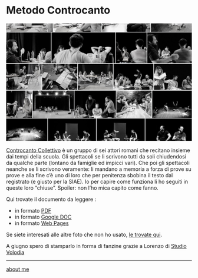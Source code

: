 # Metodo Controcanto    

![](MetodoControcanto.jpg)  

[Controcanto Collettivo](https://controcantocollettivo.it/) è un gruppo di sei attori romani che recitano insieme dai tempi della scuola. Gli spettacoli se li scrivono tutti da soli chiudendosi da qualche parte (lontano da famiglie ed impicci vari). Che poi gli spettacoli neanche se li scrivono veramente: li mandano a memoria a forza di prove su prove e alla fine c’è uno di loro che per penitenza sbobina il testo dal registrato (e giusto per la SIAE).
Io per capire come funziona li ho seguiti in queste loro “chiuse”.
Spoiler: non l’ho mica capito come fanno.

Qui trovate il documento da leggere : 
- in formato [PDF](https://cacioman.github.io/MetodoControcanto.pdf)  
- in formato [Google DOC](https://docs.google.com/document/d/1QjlGbO58h9rhIr9l7X8WWTYCTQ0CrEAEWS8Ep1nxfoQ/edit?usp=sharing)  
- in formato [Web Pages](https://docs.google.com/document/d/e/2PACX-1vSyZlDuW2P9U75r0qg5rkLg99laBPE4ktJW7pDCbfDPm_cPkP0uV8OdeTEUxDhjHjoqju-9kKVUBd_J/pub)  

Se siete interesati alle altre foto che non ho usato, [le trovate qui](https://www.flickr.com/gp/cacioman/fPVsp9). 

A giugno spero di stamparlo in forma di fanzine grazie a Lorenzo di  [Studio Volodia](https://www.instagram.com/studiovolodja/)

---    
[about me](https://about.me/cacioman)  
